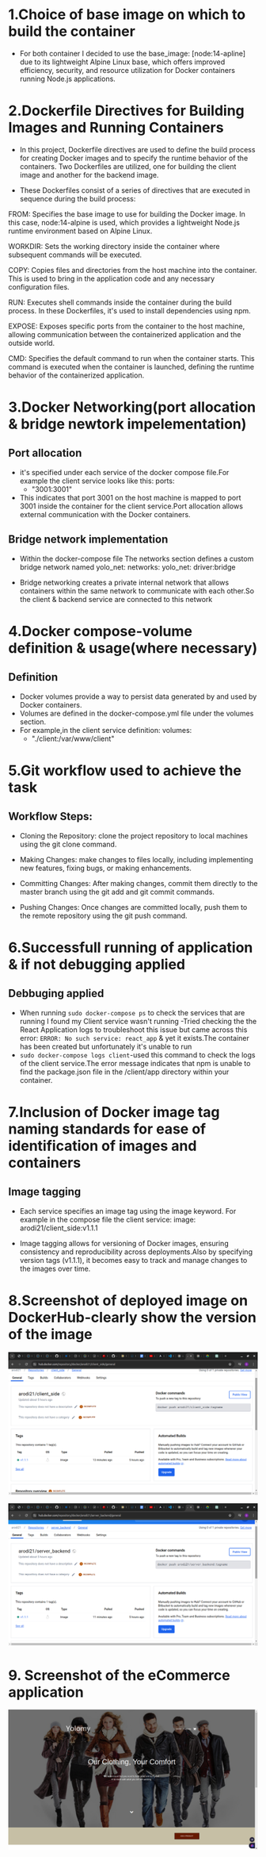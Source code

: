 # 1.Choice of base image on which to build the container 
- For both container I decided to use the base_image: [node:14-apline] due to its lightweight Alpine Linux base, which offers improved efficiency, security, and resource utilization for Docker containers running Node.js applications.

# 2.Dockerfile Directives for Building Images and Running Containers

 - In this project, Dockerfile directives are used to define the build process for creating Docker images and to specify the runtime behavior of the containers. Two Dockerfiles are utilized, one for building the client image and another for the backend image.

  - These Dockerfiles consist of a series of directives that are executed in sequence during the build process:

FROM: Specifies the base image to use for building the Docker image. In this case, node:14-alpine is used, which provides a lightweight Node.js runtime environment based on Alpine Linux.

WORKDIR: Sets the working directory inside the container where subsequent commands will be executed.

COPY: Copies files and directories from the host machine into the container. This is used to bring in the application code and any necessary configuration files.

RUN: Executes shell commands inside the container during the build process. In these Dockerfiles, it's used to install dependencies using npm.

EXPOSE: Exposes specific ports from the container to the host machine, allowing communication between the containerized application and the outside world.

CMD: Specifies the default command to run when the container starts. This command is executed when the container is launched, defining the runtime behavior of the containerized application.

# 3.Docker Networking(port allocation & bridge newtork impelementation)

## Port allocation 
 - it's specified under each service of the docker compose file.For example the client service looks like this: 
    ports:
      - "3001:3001"
  - This indicates that port 3001 on the host machine is mapped to port 3001 inside the container for the client service.Port allocation allows external communication with the Docker containers. 

## Bridge network implementation
  - Within the docker-compose file The networks section defines a custom bridge network named yolo_net:
    networks:
        yolo_net:
          driver:bridge
  
  - Bridge networking creates a private internal network that allows containers within the same network to communicate with each other.So the client & backend service are connected to this network 

# 4.Docker compose-volume definition & usage(where necessary)
## Definition
   - Docker volumes provide a way to persist data generated by and used by Docker containers.
   - Volumes are defined in the docker-compose.yml file under the volumes section.
   - For example,in the client service definition: 
        volumes:
        - "./client:/var/www/client"
# 5.Git workflow used to achieve the task 
## Workflow Steps:
- Cloning the Repository: clone the project repository to local machines using the git clone command.

- Making Changes: make changes to files locally, including implementing new features, fixing bugs, or making enhancements.

- Committing Changes: After making changes, commit them directly to the master branch using the git add and git commit commands.

- Pushing Changes: Once changes are committed locally, push them to the remote repository using the git push command.


# 6.Successfull running of application & if not debugging applied 
## Debbuging applied
- When running `sudo docker-compose ps` to check the services that are running I found my Client service wasn't running 
-Tried checking the the React Application logs to troubleshoot this issue but came across this error:
 `ERROR: No such service: react_app` & yet it exists.The container has been created but unfortunately it's unable to run
 - `sudo docker-compose logs client`-used this command to check the logs of the client service.The error message indicates that npm is unable to find the package.json file in the /client/app directory within your container. 


# 7.Inclusion of Docker image tag naming standards for ease of identification of images and containers 
## Image tagging
  - Each service specifies an image tag using the image keyword. For example in the compose file the client service:
          image: arodi21/client_side:v1.1.1
  
  - Image tagging allows for versioning of Docker images, ensuring consistency and reproducibility across    deployments.Also by specifying version tags (v1.1.1), it becomes easy to track and manage changes to the images over time.

# 8.Screenshot of deployed image on DockerHub-clearly show the version of the image 
 
 ![Docker Client Image](<Screenshot from 2024-05-01 21-29-25.png>)

 ![Docker Server Image](<Screenshot from 2024-05-01 21-32-35.png>)


# 9. Screenshot of the eCommerce application

![alt text](<Screenshot from 2024-06-18 23-08-15.png>)

